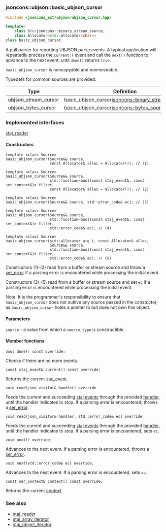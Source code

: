 ### jsoncons::ubjson::basic_ubjson_cursor

```c++
#include <jsoncons_ext/ubjson/ubjson_cursor.hpp>

template<
    class Src=jsoncons::binary_stream_source,
    class Allocator=std::allocator<char>>
class basic_ubjson_cursor;
```

A pull parser for reporting UBJSON parse events. A typical application will 
repeatedly process the `current()` event and call the `next()`
function to advance to the next event, until `done()` returns `true`.

`basic_ubjson_cursor` is noncopyable and nonmoveable.

Typedefs for common sources are provided:

Type                |Definition
--------------------|------------------------------
ubjson_stream_cursor  |basic_ubjson_cursor<jsoncons::binary_stream_source>
ubjson_bytes_cursor   |basic_ubjson_cursor<jsoncons::bytes_source>

### Implemented interfaces

[staj_reader](staj_reader.md)

#### Constructors

    template <class Source>
    basic_ubjson_cursor(Source&& source,
                        const Allocator& alloc = Allocator()); // (1)

    template <class Source>
    basic_ubjson_cursor(Source&& source,
                        std::function<bool(const staj_event&, const ser_context&)> filter,
                        const Allocator& alloc = Allocator()); // (2)

    template <class Source>
    basic_ubjson_cursor(Source&& source, std::error_code& ec); // (3)

    template <class Source>
    basic_ubjson_cursor(Source&& source,
                        std::function<bool(const staj_event&, const ser_context&)> filter, 
                        std::error_code& ec); // (4)

    template <class Source>
    basic_ubjson_cursor(std::allocator_arg_t, const Allocator& alloc, 
                        Source&& source,
                        std::function<bool(const staj_event&, const ser_context&)> filter,
                        std::error_code& ec); // (5)

Constructors (1)-(2) read from a buffer or stream source and throw a 
[ser_error](ser_error.md) if a parsing error is encountered while processing the initial event.

Constructors (3)-(5) read from a buffer or stream source and set `ec`
if a parsing error is encountered while processing the initial event.

Note: It is the programmer's responsibility to ensure that `basic_ubjson_cursor` does not outlive any source passed in the constuctor, 
as `basic_ubjson_cursor` holds a pointer to but does not own this object.

#### Parameters

`source` - a value from which a `source_type` is constructible. 

#### Member functions

    bool done() const override;
Checks if there are no more events.

    const staj_event& current() const override;
Returns the current [staj_event](staj_event.md).

    void read(json_visitor& handler) override
Feeds the current and succeeding [staj events](staj_event.md) through the provided
[handler](basic_json_visitor.md), until the handler indicates
to stop. If a parsing error is encountered, throws a [ser_error](ser_error.md).

    void read(json_visitor& handler, std::error_code& ec) override
Feeds the current and succeeding [staj events](staj_event.md) through the provided
[handler](basic_json_visitor.md), until the handler indicates
to stop. If a parsing error is encountered, sets `ec`.

    void next() override;
Advances to the next event. If a parsing error is encountered, throws a 
[ser_error](ser_error.md).

    void next(std::error_code& ec) override;
Advances to the next event. If a parsing error is encountered, sets `ec`.

    const ser_context& context() const override;
Returns the current [context](ser_context.md)

### See also

- [staj_reader](staj_reader.md) 
- [staj_array_iterator](staj_array_iterator.md) 
- [staj_object_iterator](staj_object_iterator.md)

